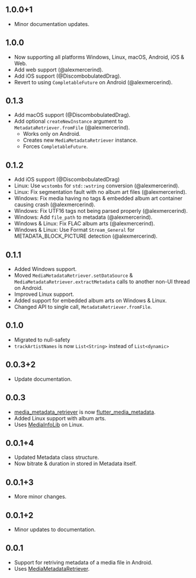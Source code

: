 ## 1.0.0+1

- Minor documentation updates.

## 1.0.0

- Now supporting all platforms Windows, Linux, macOS, Android, iOS & Web.
- Add web support (@alexmercerind).
- Add iOS support (@DiscombobulatedDrag).
- Revert to using `CompletableFuture` on Android (@alexmercerind).

## 0.1.3

- Add macOS support (@DiscombobulatedDrag).
- Add optional `createNewInstance` argument to `MetadataRetriever.fromFile` (@alexmercerind).
  - Works only on Android.
  - Creates new `MediaMetadataRetriever` instance.
  - Forces `CompletableFuture`.

## 0.1.2

- Add iOS support (@DiscombobulatedDrag)
- Linux: Use `wcstombs` for `std::wstring` conversion (@alexmercerind).
- Linux: Fix segmentation fault with no album art files (@alexmercerind).
- Windows: Fix media having no tags & embedded album art container causing crash (@alexmercerind).
- Windows: Fix UTF16 tags not being parsed properly (@alexmercerind).
- Windows: Add `file_path` to metadata (@alexmercerind).
- Windows & Linux: Fix FLAC album arts (@alexmercerind).
- Windows & Linux: Use Format `Stream_General` for METADATA_BLOCK_PICTURE detection (@alexmercerind).

## 0.1.1

- Added Windows support.
- Moved `MediaMetadataRetriever.setDataSource` & `MediaMetadataRetriever.extractMetadata` calls to another non-UI thread on Android.
- Improved Linux support.
- Added support for embedded album arts on Windows & Linux.
- Changed API to single call, `MetadataRetriever.fromFile`.

## 0.1.0

- Migrated to null-safety
- `trackArtistNames` is now `List<String>` instead of `List<dynamic>`

## 0.0.3+2

- Update documentation.

## 0.0.3

- [media_metadata_retriever](https://github.com/alexmercerind/flutter_media_metadata) is now [flutter_media_metadata](https://github.com/alexmercerind/media_metadata_retriever).
- Added Linux support with album arts.
- Uses [MediaInfoLib](https://github.com/MediaArea/MediaInfoLib) on Linux.

## 0.0.1+4

- Updated Metadata class structure.
- Now bitrate & duration in stored in Metadata itself.

## 0.0.1+3

- More minor changes.

## 0.0.1+2

- Minor updates to documentation.

## 0.0.1

- Support for retriving metadata of a media file in Android.
- Uses [MediaMetadataRetriever](https://developer.android.com/reference/android/media/MediaMetadataRetriever).
